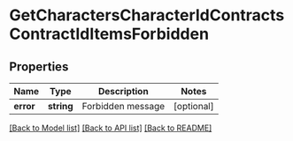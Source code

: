 # GetCharactersCharacterIdContractsContractIdItemsForbidden

## Properties
Name | Type | Description | Notes
------------ | ------------- | ------------- | -------------
**error** | **string** | Forbidden message | [optional] 

[[Back to Model list]](../README.md#documentation-for-models) [[Back to API list]](../README.md#documentation-for-api-endpoints) [[Back to README]](../README.md)


